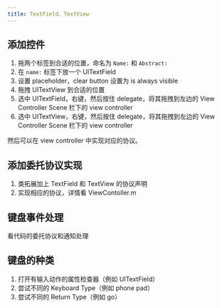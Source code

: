 ```yaml
---
title: TextField、TextView
---
```


## 添加控件

1. 拖两个标签到合适的位置，命名为 `Name:` 和 `Abstract:`
2. 在 `name:` 标签下放一个 UITextField
3. 设置 placeholder，clear button 设置为 is always visible
4. 拖拽 UITextView 到合适的位置
5. 选中 UITextField，右键，然后按住 delegate，将其拖拽到左边的 View Controller Scene 栏下的 view controller
6. 选中 UITextView，右键，然后按住 delegate，将其拖拽到左边的 View Controller Scene 栏下的 view controller

然后可以在 view controller 中实现对应的协议。

## 添加委托协议实现

1. 类拓展加上 TextField 和 TextView 的协议声明
2. 实现相应的协议，详情看 ViewContoller.m

## 键盘事件处理

看代码的委托协议和通知处理

## 键盘的种类

1. 打开有输入动作的属性检查器（例如 UITextField）
2. 尝试不同的 Keyboard Type（例如 phone pad）
3. 尝试不同的 Return Type（例如 go）